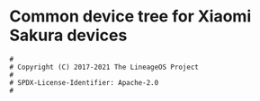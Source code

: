 # Common device tree for Xiaomi Sakura devices

```
#
# Copyright (C) 2017-2021 The LineageOS Project
#
# SPDX-License-Identifier: Apache-2.0
#
```
